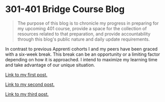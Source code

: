 # 301-401 Bridge Course Blog
> The purpose of this blog is to chronicle my progress in preparing for my upcoming 401 course, provide a space for the collection of resources related to that preparation, and provide accountability through this blog's public nature and daily update requirements.

In contrast to previous Apprenti cohorts I and my peers have been graced with a six-week break. This break can be an opportunity or a limiting factor depending on how it is approached. I intend to maximize my learning time and take advantage of our unique situation.

[Link to my first post.](https://pseudotsuga.github.io/posts/post1)

[Link to my second post.](https://pseudotsuga.github.io/posts/post2)

[Link to my third post.](https://pseudotsuga.github.io/posts/post3)
